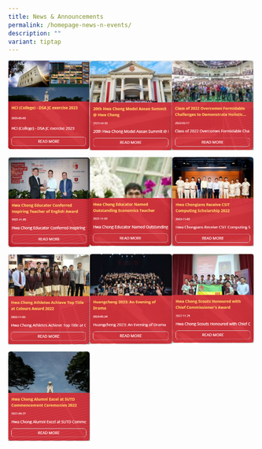 ```yaml
---
title: News & Announcements
permalink: /homepage-news-n-events/
description: ""
variant: tiptap
---
```

<p><a href="/news-n-events/news1/">
<img src="/images/newsnevents1.jpg" align="left" style="width:33%">
</a></p>

<p><a href="/news-n-events/news2/">
<img src="/images/newsnevents2.jpg" align="left" style="width:33%">
</a></p>

<p><a href="/news-n-events/news3/">
<img src="/images/newsnevents3.jpg" align="left" style="width:33%">
</a></p>
<br clear="left">

<p><a href="/news-n-events/news4/">
<img src="/images/newsnevents4.jpg" align="left" style="width:33%">
</a></p>

<p><a href="/news-n-events/news5/">
<img src="/images/newsnevents5.jpg" align="left" style="width:33%">
</a></p>

<p><a href="/news-n-events/news6/">
<img src="/images/newsnevents6.jpg" align="left" style="width:33%">
</a></p>
<br clear="left">

<p><a href="/news-n-events/news7/">
<img src="/images/newsnevents7.jpg" align="left" style="width:33%">
</a></p>

<p><a href="/news-n-events/news8/">
<img src="/images/newsnevents11.jpg" align="left" style="width:33%">
</a></p>

<p><a href="/news-n-events/news9/">
<img src="/images/newsnevents12.jpg" align="left" style="width:33%">
</a></p>
<br clear="left">

<p><a href="/news-n-events/news10/">
<img src="/images/newsnevents13.jpg" align="left" style="width:33%">
</a></p>
<br clear="left">